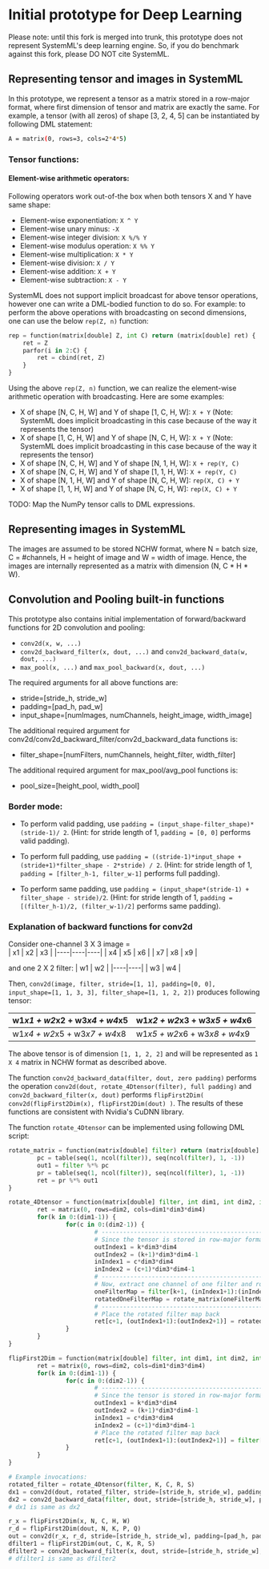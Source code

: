# Initial prototype for Deep Learning

Please note: until this fork is merged into trunk, this prototype does not represent SystemML's deep learning engine.
So, if you do benchmark against this fork, please DO NOT cite SystemML.

## Representing tensor and images in SystemML

In this prototype, we represent a tensor as a matrix stored in a row-major format,
where first dimension of tensor and matrix are exactly the same. For example, a tensor (with all zeros)
of shape [3, 2, 4, 5] can be instantiated by following DML statement:
```sh
A = matrix(0, rows=3, cols=2*4*5) 
```
### Tensor functions:

#### Element-wise arithmetic operators:
Following operators work out-of-the box when both tensors X and Y have same shape:

* Element-wise exponentiation: `X ^ Y`
* Element-wise unary minus: `-X`
* Element-wise integer division: `X %/% Y`
* Element-wise modulus operation: `X %% Y`
* Element-wise multiplication: `X * Y`
* Element-wise division: `X / Y`
* Element-wise addition: `X + Y`
* Element-wise subtraction: `X - Y`

SystemML does not support implicit broadcast for above tensor operations, however one can write a DML-bodied function to do so.
For example: to perform the above operations with broadcasting on second dimensions, one can use the below `rep(Z, n)` function:
``` python
rep = function(matrix[double] Z, int C) return (matrix[double] ret) {
	ret = Z
	parfor(i in 2:C) {
		ret = cbind(ret, Z)
	}
}
```
Using the above `rep(Z, n)` function, we can realize the element-wise arithmetic operation with broadcasting. Here are some examples:
* X of shape [N, C, H, W] and Y of shape [1, C, H, W]: `X + Y` (Note: SystemML does implicit broadcasting in this case because of the way 
it represents the tensor)
* X of shape [1, C, H, W] and Y of shape [N, C, H, W]: `X + Y` (Note: SystemML does implicit broadcasting in this case because of the way 
it represents the tensor)
* X of shape [N, C, H, W] and Y of shape [N, 1, H, W]: `X + rep(Y, C)`
* X of shape [N, C, H, W] and Y of shape [1, 1, H, W]: `X + rep(Y, C)`
* X of shape [N, 1, H, W] and Y of shape [N, C, H, W]: `rep(X, C) + Y`
* X of shape [1, 1, H, W] and Y of shape [N, C, H, W]: `rep(X, C) + Y`

TODO: Map the NumPy tensor calls to DML expressions.

## Representing images in SystemML

The images are assumed to be stored NCHW format, where N = batch size, C = #channels, H = height of image and W = width of image. 
Hence, the images are internally represented as a matrix with dimension (N, C * H * W).

## Convolution and Pooling built-in functions

This prototype also contains initial implementation of forward/backward functions for 2D convolution and pooling:
* `conv2d(x, w, ...)`
* `conv2d_backward_filter(x, dout, ...)` and `conv2d_backward_data(w, dout, ...)`
* `max_pool(x, ...)` and `max_pool_backward(x, dout, ...)`

The required arguments for all above functions are:
* stride=[stride_h, stride_w]
* padding=[pad_h, pad_w]
* input_shape=[numImages, numChannels, height_image, width_image]

The additional required argument for conv2d/conv2d_backward_filter/conv2d_backward_data functions is:
* filter_shape=[numFilters, numChannels, height_filter, width_filter]

The additional required argument for max_pool/avg_pool functions is:
* pool_size=[height_pool, width_pool]

### Border mode:
* To perform valid padding, use `padding = (input_shape-filter_shape)*(stride-1)/ 2`. (Hint: for stride length of 1, `padding = [0, 0]` performs valid padding).

* To perform full padding, use `padding = ((stride-1)*input_shape + (stride+1)*filter_shape - 2*stride) / 2`. (Hint: for stride length of 1, `padding = [filter_h-1, filter_w-1]` performs full padding).

* To perform same padding, use `padding = (input_shape*(stride-1) + filter_shape - stride)/2`. (Hint: for stride length of 1, `padding = [(filter_h-1)/2, (filter_w-1)/2]` performs same padding).

### Explanation of backward functions for conv2d

Consider one-channel 3 X 3 image =  
| x1 | x2 | x3 |
|----|----|----|
| x4 | x5 | x6 |
| x7 | x8 | x9 |

and one 2 X 2 filter:
| w1 | w2 |
|----|----|
| w3 | w4 |

Then, `conv2d(image, filter, stride=[1, 1], padding=[0, 0], input_shape=[1, 1, 3, 3], filter_shape=[1, 1, 2, 2])` produces following tensor:

| w1*x1 + w2*x2 + w3*x4 + w4*x5 | w1*x2 + w2*x3 + w3*x5 + w4*x6 |
|-------------------------------|-------------------------------|
| w1*x4 + w2*x5 + w3*x7 + w4*x8 | w1*x5 + w2*x6 + w3*x8 + w4*x9 |

The above tensor is of dimension `[1, 1, 2, 2]` and will be represented as `1 X 4` matrix in NCHW format as described above.



The function `conv2d_backward_data(filter, dout, zero padding)` performs the operation `conv2d(dout, rotate_4Dtensor(filter), full padding)`
and `conv2d_backward_filter(x, dout)` performs `flipFirst2Dim( conv2d(flipFirst2Dim(x), flipFirst2Dim(dout) )`. 
The results of these functions are consistent with Nvidia's CuDNN library.

The function `rotate_4Dtensor` can be implemented using following DML script:

``` python
rotate_matrix = function(matrix[double] filter) return (matrix[double] ret) {
        pc = table(seq(1, ncol(filter)), seq(ncol(filter), 1, -1))
        out1 = filter %*% pc
        pr = table(seq(1, ncol(filter)), seq(ncol(filter), 1, -1))
        ret = pr %*% out1
}

rotate_4Dtensor = function(matrix[double] filter, int dim1, int dim2, int dim3, int dim4) return (matrix[double] ret) {
        ret = matrix(0, rows=dim2, cols=dim1*dim3*dim4)
        for(k in 0:(dim1-1)) {
                for(c in 0:(dim2-1)) {
                        # ---------------------------------------------------
                        # Since the tensor is stored in row-major format, the indexing flips the first and second dimensions
                        outIndex1 = k*dim3*dim4
                        outIndex2 = (k+1)*dim3*dim4-1
                        inIndex1 = c*dim3*dim4
                        inIndex2 = (c+1)*dim3*dim4-1
                        # ---------------------------------------------------
                        # Now, extract one channel of one filter and rotate it
                        oneFilterMap = filter[k+1, (inIndex1+1):(inIndex2+1)]
                        rotatedOneFilterMap = rotate_matrix(oneFilterMap)
                        # ---------------------------------------------------
                        # Place the rotated filter map back
                        ret[c+1, (outIndex1+1):(outIndex2+1)] = rotatedOneFilterMap
                }
        }
}

flipFirst2Dim = function(matrix[double] filter, int dim1, int dim2, int dim3, int dim4) return (matrix[double] ret) {
        ret = matrix(0, rows=dim2, cols=dim1*dim3*dim4)
        for(k in 0:(dim1-1)) {
                for(c in 0:(dim2-1)) {
                        # ---------------------------------------------------
                        # Since the tensor is stored in row-major format, the indexing flips the first and second dimensions
                        outIndex1 = k*dim3*dim4
                        outIndex2 = (k+1)*dim3*dim4-1
                        inIndex1 = c*dim3*dim4
                        inIndex2 = (c+1)*dim3*dim4-1
                        # Place the rotated filter map back
                        ret[c+1, (outIndex1+1):(outIndex2+1)] = filter[k+1, (inIndex1+1):(inIndex2+1)]
                }
        }
}

# Example invocations:
rotated_filter = rotate_4Dtensor(filter, K, C, R, S)
dx1 = conv2d(dout, rotated_filter, stride=[stride_h, stride_w], padding=[R-1, S-1], input_shape=[N, K, P, Q], filter_shape=[C, K, R, S])
dx2 = conv2d_backward_data(filter, dout, stride=[stride_h, stride_w], padding=[pad_h, pad_w], input_shape=[N, C, H, W], filter_shape=[K, C, R, S])
# dx1 is same as dx2

r_x = flipFirst2Dim(x, N, C, H, W)
r_d = flipFirst2Dim(dout, N, K, P, Q)
out = conv2d(r_x, r_d, stride=[stride_h, stride_w], padding=[pad_h, pad_w], input_shape=[C, N, H, W], filter_shape=[K, N, P, Q])
dfilter1 = flipFirst2Dim(out, C, K, R, S)
dfilter2 = conv2d_backward_filter(x, dout, stride=[stride_h, stride_w], padding=[pad_h, pad_w], input_shape=[N, C, H, W], filter_shape=[K, C, R, S])
# dfilter1 is same as dfilter2
``` 